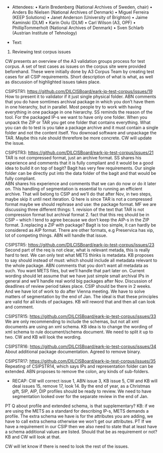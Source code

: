 - Attendees: 
•	Karin Bredenberg (National Archives of Sweden, chair)
•	Anders Bo Nielsen (National Archives of Denmark)
•	Miguel Ferreira (KEEP Solutions)
•	Janet Anderson (University of Brighton)
•	Jaime Kaminski (DLM)
•	Karin Oolu (DLM)
•	Carl Wilson (A3, OPF)
•	PhillipTommerholt (National Archives of Denmark)
•	Sven Schlarb (Austrian Institute of Tehnology) 

- Text:
1. Reviewing test corpus issues

CW presents an overview of the A3 validation groups process for test corpus. A set of test cases as issues on the corpus site were provided beforehand. These were initially done by A3 Corpus Team by creating test cases for all CSIP requirements. Short description of what is what, as well as discussion of  highlighted issues takes place. 

CSIPSTR1: 
https://github.com/DILCISBoard/eark-ip-test-corpus/issues/19
How to present it to validator if it just single physical folder. ABN comments that you do have  somtimes archival package in which you don’t have them in one hierarchy, but in parallel. Most people try to work with having everything in one package in one hierarchy.
SS reminds the reason of the tool. For the packaged IP-s we want to have only one folder. When you unpack the ZIP or TAR you get one folder that contains everything. What you can do to test is you take a package archive and it must contain a single folder and not the content itself. You downoad software and unpackage the TAR. Maybe this rule should threrefore be more concrete. 
CW will update the issue.

CSIPSTR3: 
https://github.com/DILCISBoard/eark-ip-test-corpus/issues/21
TAR is not compressed format, just an archive format. SS shares his experience and comments that it is fully compliant and it would be a good idea to build it on top of bagit? Bagit has very few requirements. Our single folder  can be directly put into the data folder of the bagit and that would be fully compliant.  
ABN shares his experience and comments that we can do now or do it later on. This handling of segmentation is essential to running an efficient archive. That will belong to CSIP and we’ll do that after Nov, in two steps, maybe skip it until next iteration. Q here is since TAR is not a compressed format maybe we should rephrase and use: the package format.
MF we are discussing three different things: 1. revision of the text that TAR is not compression format but archival format 2. fact that this req should be in CSIP – which I tend to agree because we don’t keep the AIP-s in the ZIP format. 3.replacing a ZIP with package? Bagit is too simple, it can hardly be considered as AIP format. There are other formats, e.g Preservica has xip, lot of competing things. 
ABN will handle that issue.

CSIPSTR5: 
https://github.com/DILCISBoard/eark-ip-test-corpus/issues/23
Second part of the req is not clear, what is relevant metada, this is really hard to test. We can only test what METS thinks is metadata. KB proposes to say should instead of must: which should include all metadata relevant to the whole package. ABN comments that you don’t want all metadata as such. You want METS files, but we’ll handle that part later on. Current wording should let assume that we have just simple small archival IPs in general and we’ll handle real world big packages after Nov. 
Discussion of deadlines of review period takes place. CSIP should be there in 2 weeks. And we have lot of work to do after Vienna meeting. We have to solve matters of segmentation by the end of Jan. The ideal is that these principles are valid for all kinds of packages. 
KB will reword that and then all can look and comment. 

CSIPSTR15: 
https://github.com/DILCISBoard/eark-ip-test-corpus/issues/33
We are only recommending to include the schemas, but not all xml documents are using an xml schema.  KB idea is to change the wording of xml schema to rule document/schema document. We need to split it up to two. CW and KB will look the wording. 

CSIPSTR16: 
https://github.com/DILCISBoard/eark-ip-test-corpus/issues/34
About additional package documentation. Agreed to remove binary. 

CSIPSTR17: 
https://github.com/DILCISBoard/eark-ip-test-corpus/issues/35
Repeating of CSIPSTR14, which says IPs and representation folder can be extended. ABN proposes to remove the colon, any kinds of sub-folders. 

- RECAP: CW will correct issue 1, ABN issue 3, KB issue 5, CW and KB will deal issues 15, remove 17, look 14. By the end of year, as a Christmas gift, SIP, AIP, DIP profiles should be ready to review. We need to have segmentation looked over for the separate review in the end of Jan. 

PT Q about profile and extended schema, is that supplementary? KB: if we are using the METS as a standard for describing IP-s, METS demands a profile. The extra schema we have is for the attributes you are adding, we have to call extra schema otherwise we won’t get our attributes. 
PT If we have a requirement in our CSIP then we also need to state that at least have a schema additional values are listed. Should that be as requirement or not? KB and CW will look at that. 

CW will let know if there is need to look the rest of the issues. 
